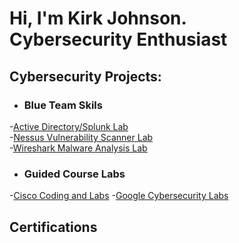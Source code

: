 <h1>Hi, I'm Kirk Johnson. <br/> <a >Cybersecurity Enthusiast</a>

<h2> Cybersecurity Projects:</h2>




- <h3>Blue Team Skils</b>
-[Active Directory/Splunk Lab](https://github.com/KirkDJohnson/Active-Directory)<br/>
-[Nessus Vulnerability Scanner Lab](https://github.com/KirkDJohnson/Nesses-Vulnerability-Lab)<br/>
-[Wireshark Malware Analysis Lab](https://github.com/KirkDJohnson/Wireshark)<br/>

- <h3>Guided Course Labs</b>
-[Cisco Coding and Labs](https://github.com/KirkDJohnson/Cisco-Cybersecurity)
-[Google Cybersecurity Labs](https://github.com/KirkDJohnson/Google-Cybersecurity-Labs)


<h2>Certifications</h2>
 




[linkedin]: https://linkedin.com

<!--
**KirkDJohnson/KirkDJohnson** is a ✨ _special_ ✨ repository because its `README.md` (this file) appears on your GitHub profile.

Here are some ideas to get you started:

- 🔭 I’m currently working on ...
- 🌱 I’m currently learning ...
- 👯 I’m looking to collaborate on ...
- 🤔 I’m looking for help with ...
- 💬 Ask me about ...
- 📫 How to reach me: ...
- 😄 Pronouns: ...
- ⚡ Fun fact: ...
-->

